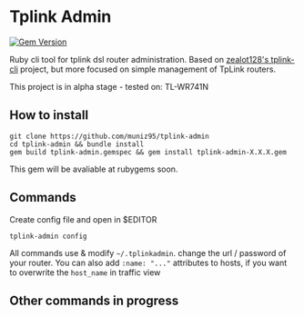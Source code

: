 # Tplink Admin

[![Gem Version](https://badge.fury.io/rb/tplink-admin.svg)](https://badge.fury.io/rb/tplink-admin)

Ruby cli tool for tplink dsl router administration.
Based on [zealot128's tplink-cli](https://github.com/zealot128/tplink-cli) project, but more focused on simple management of TpLink routers.

This project is in alpha stage - tested on: TL-WR741N

## How to install

```
git clone https://github.com/muniz95/tplink-admin
cd tplink-admin && bundle install
gem build tplink-admin.gemspec && gem install tplink-admin-X.X.X.gem
```

This gem will be avaliable at rubygems soon.

## Commands

Create config file and open in $EDITOR

```
tplink-admin config
```

All commands use & modify ``~/.tplinkadmin``. change the url / password of your router.
You can also add ``:name: "..."`` attributes to hosts, if you want to overwrite the ``host_name`` in traffic view

## Other commands in progress